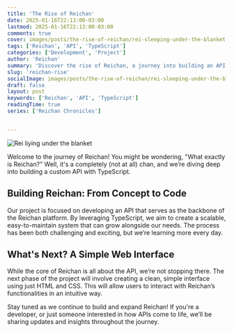 ```yaml
---
title: 'The Rise of Reichan'
date: 2025-01-16T22:13:00-03:00
lastmod: 2025-01-16T22:13:00-03:00
comments: true
cover: images/posts/the-rise-of-reichan/rei-sleeping-under-the-blanket.jpg
tags: ['Reichan', 'API', 'TypeScript']
categories: ['Development', 'Project']
author: 'Reichan'
summary: 'Discover the rise of Reichan, a journey into building an API with TypeScript!'
slug: 'reichan-rise'
socialImage: images/posts/the-rise-of-reichan/rei-sleeping-under-the-blanket.jpg
draft: false
layout: post
keywords: ['Reichan', 'API', 'TypeScript']
readingTime: true
series: ['Reichan Chronicles']


---
```


![Rei liying under the blanket](images/posts/the-rise-of-reichan/rei-sleeping-under-the-blanket.jpg "Rei liying under the blanket")

Welcome to the journey of Reichan! You might be wondering, "What exactly is Reichan?" Well, it's a completely (not at all) chan, and we’re diving deep into building a custom API with TypeScript.
## Building Reichan: From Concept to Code

Our project is focused on developing an API that serves as the backbone of the Reichan platform. By leveraging TypeScript, we aim to create a scalable, easy-to-maintain system that can grow alongside our needs. The process has been both challenging and exciting, but we’re learning more every day.

## What's Next? A Simple Web Interface

While the core of Reichan is all about the API, we’re not stopping there. The next phase of the project will involve creating a clean, simple interface using just HTML and CSS. This will allow users to interact with Reichan’s functionalities in an intuitive way.

Stay tuned as we continue to build and expand Reichan! If you're a developer, or just someone interested in how APIs come to life, we’ll be sharing updates and insights throughout the journey.
